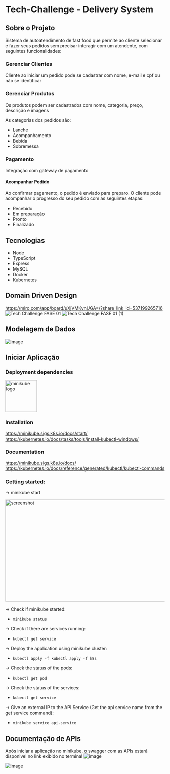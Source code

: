 # Tech-Challenge - Delivery System

## Sobre o Projeto

Sistema de autoatendimento de fast food que permite ao cliente selecionar e fazer seus pedidos sem precisar interagir com um atendente, com seguintes funcionalidades:

### Gerenciar Clientes

Cliente ao iniciar um pedido pode se cadastrar com nome, e-mail e cpf ou não se identificar

### Gerenciar Produtos

Os produtos podem ser cadastrados com nome, categoria, preço, descrição e imagens

As categorias dos pedidos são:

- Lanche
- Acompanhamento
- Bebida
- Sobremessa

### Pagamento

Integração com gateway de pagamento

#### Acompanhar Pedido

Ao confirmar pagamento, o pedido é enviado para preparo. O cliente pode acompanhar o progresso do seu pedido com as seguintes etapas:

- Recebido
- Em preparação
- Pronto
- Finalizado

## Tecnologias

- Node
- TypeScript
- Express
- MySQL
- Docker
- Kubernetes

## Domain Driven Design

https://miro.com/app/board/uXjVMKvnUGA=/?share_link_id=537199265716
![Tech Challenge FASE 01](https://p.ipic.vip/30tsa0.jpg)
![Tech Challenge FASE 01 (1)](https://github.com/fellipySaldanha/tech-challenge/assets/43252661/7e67ffe0-559b-4df0-9a19-fd97cfd867e7)

## Modelagem de Dados

![image](https://github.com/fellipySaldanha/Phase2-TC/assets/43252661/71b46bbd-4e17-45d8-9831-e107799d4faf)


## Iniciar Aplicação

### Deployment dependencies

<img src="https://github.com/kubernetes/minikube/raw/master/images/logo/logo.png" width="100" alt="minikube logo">

### Installation
https://minikube.sigs.k8s.io/docs/start/
https://kubernetes.io/docs/tasks/tools/install-kubectl-windows/

### Documentation
https://minikube.sigs.k8s.io/docs/
https://kubernetes.io/docs/reference/generated/kubectl/kubectl-commands

### Getting started:
-> minikube start

<img src="https://raw.githubusercontent.com/kubernetes/minikube/master/site/static/images/screenshot.png" width="575" height="322" alt="screenshot">

-> Check if minikube started:
- `minikube status`

-> Check if there are services running:
- `kubectl get service`

-> Deploy the application using minikube cluster:
- `kubectl apply -f kubectl apply -f k8s`

-> Check the status of the pods:
- `kubectl get pod`

-> Check the status of the services:
- `kubectl get service`

-> Give an external IP to the API Service (Get the api service name from the get service command):
- `minikube service api-service`


## Documentação de APIs

Após iniciar a aplicação no minikube, o swagger com as APIs estará disponivel no link exibido no terminal 
![image](https://github.com/fellipySaldanha/Phase2-TC/assets/43252661/5dc8cbe3-b9ce-4afe-8cf0-c1202ff47b9b)

![image](https://github.com/fellipySaldanha/Phase2-TC/assets/43252661/cc96d1ff-27fb-4aaa-81e2-53872a3cc51b)


